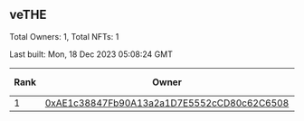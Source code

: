## veTHE

Total Owners: 1, Total NFTs: 1

Last built: Mon, 18 Dec 2023 05:08:24 GMT

| Rank | Owner | Voting Power | Influence | NFTs Id |
| --- | --- | --- | --- | --- |
  | 1 | [0xAE1c38847Fb90A13a2a1D7E5552cCD80c62C6508](https://debank.com/profile/0xAE1c38847Fb90A13a2a1D7E5552cCD80c62C6508?chain=bsc) | 2,870,692.591 | 3.10340% | 1 |